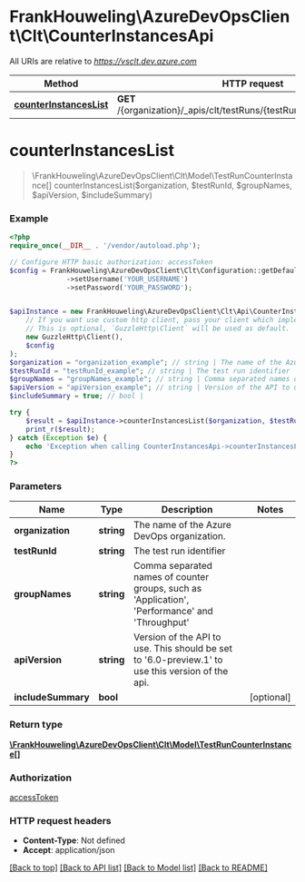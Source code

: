 # FrankHouweling\AzureDevOpsClient\Clt\CounterInstancesApi

All URIs are relative to *https://vsclt.dev.azure.com*

Method | HTTP request | Description
------------- | ------------- | -------------
[**counterInstancesList**](CounterInstancesApi.md#counterInstancesList) | **GET** /{organization}/_apis/clt/testRuns/{testRunId}/counterinstances | 


# **counterInstancesList**
> \FrankHouweling\AzureDevOpsClient\Clt\Model\TestRunCounterInstance[] counterInstancesList($organization, $testRunId, $groupNames, $apiVersion, $includeSummary)





### Example
```php
<?php
require_once(__DIR__ . '/vendor/autoload.php');

// Configure HTTP basic authorization: accessToken
$config = FrankHouweling\AzureDevOpsClient\Clt\Configuration::getDefaultConfiguration()
              ->setUsername('YOUR_USERNAME')
              ->setPassword('YOUR_PASSWORD');


$apiInstance = new FrankHouweling\AzureDevOpsClient\Clt\Api\CounterInstancesApi(
    // If you want use custom http client, pass your client which implements `GuzzleHttp\ClientInterface`.
    // This is optional, `GuzzleHttp\Client` will be used as default.
    new GuzzleHttp\Client(),
    $config
);
$organization = "organization_example"; // string | The name of the Azure DevOps organization.
$testRunId = "testRunId_example"; // string | The test run identifier
$groupNames = "groupNames_example"; // string | Comma separated names of counter groups, such as 'Application', 'Performance' and 'Throughput'
$apiVersion = "apiVersion_example"; // string | Version of the API to use.  This should be set to '6.0-preview.1' to use this version of the api.
$includeSummary = true; // bool | 

try {
    $result = $apiInstance->counterInstancesList($organization, $testRunId, $groupNames, $apiVersion, $includeSummary);
    print_r($result);
} catch (Exception $e) {
    echo 'Exception when calling CounterInstancesApi->counterInstancesList: ', $e->getMessage(), PHP_EOL;
}
?>
```

### Parameters

Name | Type | Description  | Notes
------------- | ------------- | ------------- | -------------
 **organization** | **string**| The name of the Azure DevOps organization. |
 **testRunId** | **string**| The test run identifier |
 **groupNames** | **string**| Comma separated names of counter groups, such as &#39;Application&#39;, &#39;Performance&#39; and &#39;Throughput&#39; |
 **apiVersion** | **string**| Version of the API to use.  This should be set to &#39;6.0-preview.1&#39; to use this version of the api. |
 **includeSummary** | **bool**|  | [optional]

### Return type

[**\FrankHouweling\AzureDevOpsClient\Clt\Model\TestRunCounterInstance[]**](../Model/TestRunCounterInstance.md)

### Authorization

[accessToken](../../README.md#accessToken)

### HTTP request headers

 - **Content-Type**: Not defined
 - **Accept**: application/json

[[Back to top]](#) [[Back to API list]](../../README.md#documentation-for-api-endpoints) [[Back to Model list]](../../README.md#documentation-for-models) [[Back to README]](../../README.md)


